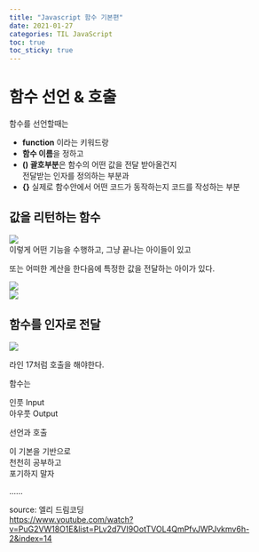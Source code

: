 ```yaml
---
title: "Javascript 함수 기본편"
date: 2021-01-27
categories: TIL JavaScript
toc: true
toc_sticky: true
---
```

# 함수 선언 & 호출  
  
함수를 선언할때는  
- **function** 이라는 키워드랑  
- **함수 이름**을 정하고  
- **() 괄호부분**은 함수의 어떤 값을 전달 받아올건지  
전달받는 인자를 정의하는 부분과  
- **{}** 실제로 함수안에서 어떤 코드가 동작하는지 코드를 작성하는 부분  
  
## 값을 리턴하는 함수  
![](https://images.velog.io/images/noahshin__11/post/4ddb8672-cb1a-49cf-9ebd-867728269452/image.png)  
이렇게 어떤 기능을 수행하고, 그냥 끝나는 아이들이 있고  
  
또는 어떠한 계산을 한다음에 특정한 값을 전달하는 아이가 있다.  
  
![](https://images.velog.io/images/noahshin__11/post/5107557f-8901-4c07-9175-b1787d64d000/image.png)  
![](https://images.velog.io/images/noahshin__11/post/9736bf79-47e9-4dbe-af28-a9666bf9bf63/image.png)  
## 함수를 인자로 전달  
  
![](https://images.velog.io/images/noahshin__11/post/866233b3-0e0c-4570-b39c-30d6f7ccee35/image.png)  
    
라인 17처럼 호출을 해야한다.  
  
  
함수는  
  
인풋 Input  
아우풋  Output  
  
선언과 
호출  
  
이 기본을 기반으로  
천천히 공부하고  
포기하지 말자  
  
  ......
  
  


source: 엘리 드림코딩  
https://www.youtube.com/watch?v=PuG2VW18O1E&list=PLv2d7VI9OotTVOL4QmPfvJWPJvkmv6h-2&index=14  